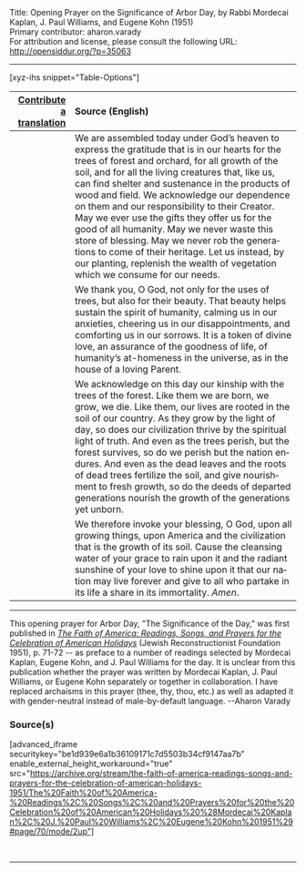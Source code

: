 <html>
<head></head>
<body>
Title: Opening Prayer on the Significance of Arbor Day, by Rabbi Mordecai Kaplan, J. Paul Williams, and Eugene Kohn (1951)<br />
Primary contributor: aharon.varady<br />
For attribution and license, please consult the following URL: <a href="http://opensiddur.org/?p=35063">http://opensiddur.org/?p=35063</a>
<p />
<hr />

[xyz-ihs snippet="Table-Options"]<table style="margin-left: auto; margin-right: auto;" class="draggable">
<thead><tr><th id="x" style="text-align: right;"><a href="/contribute/upload/">Contribute a translation</a></th><th style="text-align: left;">Source (English)</th></tr></thead>
<tbody>
<tr><td style="vertical-align:top;">
<div class="liturgy" lang="he">

</span></div></td>
 
<td style="vertical-align:top;">
<div class="english" lang="en">
We are assembled today under God’s heaven 
to express the gratitude that is in our hearts 
for the trees of forest and orchard, 
for all growth of the soil, 
and for all the living creatures 
that, like us, can find shelter and sustenance 
in the products of wood and field. 
We acknowledge our dependence on them 
and our responsibility to their Creator. 
May we ever use the gifts they offer us 
for the good of all humanity. 
May we never waste this store of blessing. 
May we never rob the generations to come of their heritage. 
Let us instead, by our planting, 
replenish the wealth of vegetation 
which we consume for our needs. 
</div></td></tr>


<tr><td style="vertical-align:top;">
<div class="liturgy" lang="he">

</span></div></td>
 
<td style="vertical-align:top;">
<div class="english" lang="en">
We thank you, O God, 
not only for the uses of trees, 
but also for their beauty. 
That beauty helps sustain the spirit of humanity, 
calming us in our anxieties, 
cheering us in our disappointments, 
and comforting us in our sorrows. 
It is a token of divine love, 
an assurance of the goodness of life, 
of humanity’s at-homeness in the universe, 
as in the house of a loving Parent. 
</div></td></tr>


<tr><td style="vertical-align:top;">
<div class="liturgy" lang="he">

</span></div></td>
 
<td style="vertical-align:top;">
<div class="english" lang="en">
We acknowledge on this day 
our kinship with the trees of the forest. 
Like them 
we are born, 
we grow, 
we die. 
Like them, 
our lives are rooted in the soil of our country. 
As they grow by the light of day, 
so does our civilization thrive 
by the spiritual light of truth. 
And even as the trees perish, 
but the forest survives, 
so do we perish 
but the nation endures. 
And even as the dead leaves 
and the roots of dead trees 
fertilize the soil, 
and give nourishment to fresh growth, 
so do the deeds of departed generations 
nourish the growth of the generations yet unborn. 
</div></td></tr>


<tr><td style="vertical-align:top;">
<div class="liturgy" lang="he">

</span></div></td>
 
<td style="vertical-align:top;">
<div class="english" lang="en">
We therefore invoke your blessing, O God, 
upon all growing things, 
upon America 
and the civilization that is the growth of its soil. 
Cause the cleansing water of your grace 
to rain upon it 
and the radiant sunshine of your love 
to shine upon it 
that our nation may live forever 
and give to all who partake in its life 
a share in its immortality. 
<em>Amen</em>. 
</div></td></tr>
</tbody></table>

<hr />

This opening prayer for Arbor Day, "The Significance of the Day," was first published in <em><a href="/?p=34753">The Faith of America: Readings, Songs, and Prayers for the Celebration of American Holidays</a></em> (Jewish Reconstructionist Foundation 1951), p. 71-72 -- as preface to a number of readings selected by Mordecai Kaplan, Eugene Kohn, and J. Paul Williams for the day. It is unclear from this publication whether the prayer was written by Mordecai Kaplan, J. Paul Williams, or Eugene Kohn separately or together in collaboration. I have replaced archaisms in this prayer (thee, thy, thou, etc.) as well as adapted it with gender-neutral instead of male-by-default language. --Aharon Varady

<h3>Source(s)</h3>

[advanced_iframe securitykey="be1d939e6a1b36109171c7d5503b34cf9147aa7b" enable_external_height_workaround="true" src="https://archive.org/stream/the-faith-of-america-readings-songs-and-prayers-for-the-celebration-of-american-holidays-1951/The%20Faith%20of%20America-%20Readings%2C%20Songs%2C%20and%20Prayers%20for%20the%20Celebration%20of%20American%20Holidays%20%28Mordecai%20Kaplan%2C%20J.%20Paul%20Williams%2C%20Eugene%20Kohn%201951%29#page/70/mode/2up"]

&nbsp;

<hr />

&nbsp;
</body>
</html>